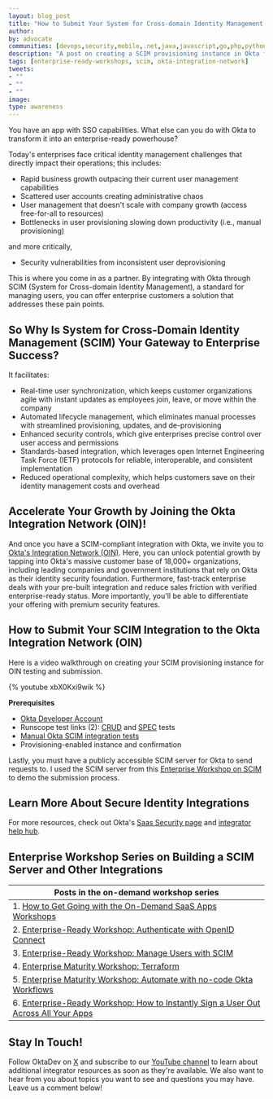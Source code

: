 ```yaml
---
layout: blog_post
title: "How to Submit Your System for Cross-domain Identity Management (SCIM) Integration to the Okta Integration Network"
author:
by: advocate
communities: [devops,security,mobile,.net,java,javascript,go,php,python,ruby]
description: "A post on creating a SCIM provisioning instance in Okta for testing and submitting to the Okta Integration Network."
tags: [enterprise-ready-workshops, scim, okta-integration-network]
tweets:
- ""
- ""
- ""
image:
type: awareness
---
```


You have an app with SSO capabilities. What else can you do with Okta to transform it into an enterprise-ready powerhouse?

Today's enterprises face critical identity management challenges that directly impact their operations; this includes:

- Rapid business growth outpacing their current user management capabilities
- Scattered user accounts creating administrative chaos
- User management that doesn't scale with company growth (access free-for-all to resources)
- Bottlenecks in user provisioning slowing down productivity (i.e., manual provisioning)

and more critically, 

- Security vulnerabilities from inconsistent user deprovisioning

This is where you come in as a partner. By integrating with Okta through SCIM (System for Cross-domain Identity Management), a standard for managing users, you can offer enterprise customers a solution that addresses these pain points.

## So Why Is System for Cross-Domain Identity Management (SCIM) Your Gateway to Enterprise Success?

It facilitates:
- Real-time user synchronization, which keeps customer organizations agile with instant updates as employees join, leave, or move within the company 
- Automated lifecycle management, which eliminates manual processes with streamlined provisioning, updates, and de-provisioning 
- Enhanced security controls, which give enterprises precise control over user access and permissions
- Standards-based integration, which leverages open Internet Engineering Task Force (IETF) protocols for reliable, interoperable, and consistent implementation
- Reduced operational complexity, which helps customers save on their identity management costs and overhead

## Accelerate Your Growth by Joining the Okta Integration Network (OIN)!
And once you have a SCIM-compliant integration with Okta, we invite you to [Okta's Integration Network (OIN)](https://www.okta.com/integrations/). Here, you can unlock potential growth by tapping into Okta's massive customer base of 18,000+ organizations, including leading companies and government institutions that rely on Okta as their identity security foundation. Furthermore, fast-track enterprise deals with your pre-built integration and reduce sales friction with verified enterprise-ready status. More importantly, you'll be able to differentiate your offering with premium security features.

## How to Submit Your SCIM Integration to the Okta Integration Network (OIN)
Here is a video walkthrough on creating your SCIM provisioning instance for OIN testing and submission.

{% youtube xbX0Kxi9wik %}

**Prerequisites**
- [Okta Developer Account](https://developer.okta.com/signup/)
- Runscope test links (2): [CRUD](https://developer.okta.com/docs/guides/submit-oin-app/scim/main/#runscope-crud-tests) and [SPEC](https://developer.okta.com/docs/guides/scim-provisioning-integration-prepare/main/#test-your-scim-api) tests
- [Manual Okta SCIM integration tests](https://developer.okta.com/docs/guides/submit-oin-app/scim/main/#manual-okta-scim-integration-tests)
- Provisioning-enabled instance and confirmation

Lastly, you must have a publicly accessible SCIM server for Okta to send requests to. I used the SCIM server from this [Enterprise Workshop on SCIM](/blog/2023/07/28/scim-workshop) to demo the submission process.

## Learn More About Secure Identity Integrations
For more resources, check out Okta's [Saas Security page](https://www.okta.com/saas-security/) and [integrator help hub](https://support.okta.com/help/s/product-hub/application-integrations?language=en_US).

## Enterprise Workshop Series on Building a SCIM Server and Other Integrations
|Posts in the on-demand workshop series|
| --- |
| 1. [How to Get Going with the On-Demand SaaS Apps Workshops](/blog/2023/07/27/enterprise-ready-getting-started) |
| 2. [Enterprise-Ready Workshop: Authenticate with OpenID Connect](/blog/2023/07/28/oidc_workshop) |
| 3. [Enterprise-Ready Workshop: Manage Users with SCIM](/blog/2023/07/28/scim-workshop) |
| 4. [Enterprise Maturity Workshop: Terraform](/blog/2023/07/28/terraform-workshop) |
| 5. [Enterprise Maturity Workshop: Automate with no-code Okta Workflows](/blog/2023/09/15/workflows-workshop) |
| 6. [Enterprise-Ready Workshop: How to Instantly Sign a User Out Across All Your Apps](/blog/2024/04/30/express-universal-logout) |

## Stay In Touch!
Follow OktaDev on [X](https://twitter.com/oktadev) and subscribe to our [YouTube channel](https://www.youtube.com/c/OktaDev/) to learn about additional integrator resources as soon as they're available. We also want to hear from you about topics you want to see and questions you may have. Leave us a comment below!
